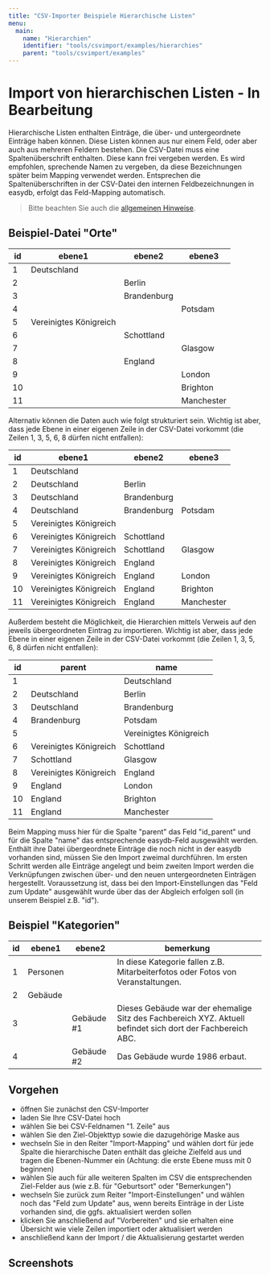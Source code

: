```yaml
---
title: "CSV-Importer Beispiele Hierarchische Listen"
menu:
  main:
    name: "Hierarchien"
    identifier: "tools/csvimport/examples/hierarchies"
    parent: "tools/csvimport/examples"
---
```

# Import von hierarchischen Listen - In Bearbeitung

Hierarchische Listen enthalten Einträge, die über- und untergeordnete Einträge haben können. Diese Listen können aus nur einem Feld, oder aber auch aus mehreren Feldern bestehen. Die CSV-Datei muss eine Spaltenüberschrift enthalten. Diese kann frei vergeben werden. Es wird empfohlen, sprechende Namen zu vergeben, da diese Bezeichnungen später beim Mapping verwendet werden. Entsprechen die Spaltenüberschriften in der CSV-Datei den internen Feldbezeichnungen in easydb, erfolgt das Feld-Mapping automatisch.

> Bitte beachten Sie auch die [allgemeinen Hinweise](../../general).

## Beispiel-Datei "Orte"

| id   | ebene1                 | ebene2      | ebene3     |
| ---- | ---------------------- | ----------- | ---------- |
| 1    | Deutschland            |             |            |
| 2    |                        | Berlin      |            |
| 3    |                        | Brandenburg |            |
| 4    |                        |             | Potsdam    |
| 5    | Vereinigtes Königreich |             |            |
| 6    |                        | Schottland  |            |
| 7    |                        |             | Glasgow    |
| 8    |                        | England     |            |
| 9    |                        |             | London     |
| 10   |                        |             | Brighton   |
| 11   |                        |             | Manchester |



Alternativ können die Daten auch wie folgt strukturiert sein. Wichtig ist aber, dass jede Ebene in einer eigenen Zeile in der CSV-Datei vorkommt (die Zeilen 1, 3, 5, 6, 8 dürfen nicht entfallen):

| id   | ebene1                 | ebene2      | ebene3     |
| ---- | ---------------------- | ----------- | ---------- |
| 1    | Deutschland            |             |            |
| 2    | Deutschland            | Berlin      |            |
| 3    | Deutschland            | Brandenburg |            |
| 4    | Deutschland            | Brandenburg | Potsdam    |
| 5    | Vereinigtes Königreich |             |            |
| 6    | Vereinigtes Königreich | Schottland  |            |
| 7    | Vereinigtes Königreich | Schottland  | Glasgow    |
| 8    | Vereinigtes Königreich | England     |            |
| 9    | Vereinigtes Königreich | England     | London     |
| 10   | Vereinigtes Königreich | England     | Brighton   |
| 11   | Vereinigtes Königreich | England     | Manchester |



Außerdem besteht die Möglichkeit, die Hierarchien mittels Verweis auf den jeweils übergeordneten Eintrag zu importieren. Wichtig ist aber, dass jede Ebene in einer eigenen Zeile in der CSV-Datei vorkommt (die Zeilen 1, 3, 5, 6, 8 dürfen nicht entfallen):

| id   | parent                 | name                   |
| ---- | ---------------------- | ---------------------- |
| 1    |                        | Deutschland            |
| 2    | Deutschland            | Berlin                 |
| 3    | Deutschland            | Brandenburg            |
| 4    | Brandenburg            | Potsdam                |
| 5    |                        | Vereinigtes Königreich |
| 6    | Vereinigtes Königreich | Schottland             |
| 7    | Schottland             | Glasgow                |
| 8    | Vereinigtes Königreich | England                |
| 9    | England                | London                 |
| 10   | England                | Brighton               |
| 11   | England                | Manchester             |

Beim Mapping muss hier für die Spalte "parent" das Feld "id_parent" und für die Spalte "name" das entsprechende easydb-Feld ausgewählt werden. Enthält ihre Datei übergeordnete Einträge die noch nicht in der easydb vorhanden sind, müssen Sie den Import zweimal durchführen. Im ersten Schritt werden alle Einträge angelegt und beim zweiten Import werden die Verknüpfungen zwischen über- und den neuen untergeordneten Einträgen hergestellt. Voraussetzung ist, dass bei den Import-Einstellungen das "Feld zum Update" ausgewählt wurde über das der Abgleich erfolgen soll (in unserem Beispiel z.B. "id").



## Beispiel "Kategorien"

| id   | ebene1   | ebene2     | bemerkung                                                    |
| ---- | -------- | ---------- | ------------------------------------------------------------ |
| 1    | Personen |            | In diese Kategorie fallen z.B. Mitarbeiterfotos oder Fotos von Veranstaltungen. |
| 2    | Gebäude  |            |                                                              |
| 3    |          | Gebäude #1 | Dieses Gebäude war der ehemalige Sitz des Fachbereich XYZ. Aktuell befindet sich dort der Fachbereich ABC. |
| 4    |          | Gebäude #2 | Das Gebäude wurde 1986 erbaut.                               |



## Vorgehen

- öffnen Sie zunächst den CSV-Importer
- laden Sie Ihre CSV-Datei hoch
- wählen Sie bei CSV-Feldnamen "1. Zeile" aus
- wählen Sie den Ziel-Objekttyp sowie die dazugehörige Maske aus
- wechseln Sie in den Reiter "Import-Mapping" und wählen dort für jede Spalte die hierarchische Daten enthält das gleiche Zielfeld aus und tragen die Ebenen-Nummer ein (Achtung: die erste Ebene muss mit 0 beginnen)
- wählen Sie auch für alle weiteren Spalten im CSV die entsprechenden Ziel-Felder aus (wie z.B. für "Geburtsort" oder "Bemerkungen")
- wechseln Sie zurück zum Reiter "Import-Einstellungen" und wählen noch das "Feld zum Update" aus, wenn bereits Einträge in der Liste vorhanden sind, die ggfs. aktualisiert werden sollen
- klicken Sie anschließend auf "Vorbereiten" und sie erhalten eine Übersicht wie viele Zeilen importiert oder aktualisiert werden
- anschließend kann der Import / die Aktualisierung gestartet werden



## Screenshots





